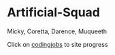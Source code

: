 # Artificial-Squad
Micky, Coretta, Darence, Muqueeth

Click on <a href="https://github.com/Testoper-Community/Artificial-Squad/tree/main/codingjobs">codingjobs</a> to site progress